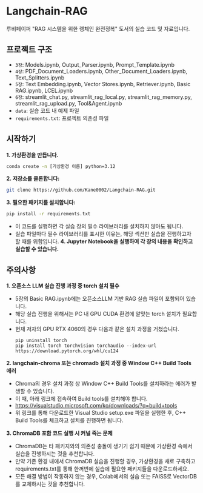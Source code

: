 # Langchain-RAG

루비페이퍼 "RAG 시스템을 위한 랭체인 완전정복" 도서의 실습 코드 및 자료입니다.

## 프로젝트 구조

- `3장`: Models.ipynb, Output_Parser.ipynb, Prompt_Template.ipynb
- `4장`: PDF_Document_Loaders.ipynb, Other_Document_Loaders.ipynb, Text_Splitters.ipynb
- `5장`: Text Embedding.ipynb, Vector Stores.ipynb, Retriever.ipynb, Basic RAG.ipynb, LCEL.ipynb
- `6장`: streamlit_chat.py, streamlit_rag_local.py, streamlit_rag_memory.py, streamlit_rag_upload.py, Tool&Agent.ipynb
- `data`: 실습 코드 내 예제 파일
- `requirements.txt`: 프로젝트 의존성 파일

## 시작하기
**1. 가상환경을 만듭니다.**
   ```bash
   conda create -n [가상환경 이름] python=3.12
   ```
**2. 저장소를 클론합니다:**
   ```bash
   git clone https://github.com/Kane0002/Langchain-RAG.git
   ```

**3. 필요한 패키지를 설치합니다:**
   ```bash
   pip install -r requirements.txt
   ```
- 이 코드를 실행하면 각 실습 장의 필수 라이브러리를 설치하지 않아도 됩니다.
- 실습 파일마다 필수 라이브러리를 표시한 이유는, 해당 섹션만 실습을 진행하고자 할 때를 위함입니다.
**4. Jupyter Notebook을 실행하여 각 장의 내용을 확인하고 실습할 수 있습니다.**

## 주의사항
**1. 오픈소스 LLM 실습 진행 과정 중 torch 설치 필수**
- 5장의 Basic RAG.ipynb에는 오픈소스LLM 기반 RAG 실습 파일이 포함되어 있습니다.
- 해당 실습 진행을 위해서는 PC 내 GPU CUDA 환경에 알맞는 torch 설치가 필요합니다.
- 현재 저자의 GPU RTX 4060의 경우 다음과 같은 설치 과정을 거쳤습니다.
  ```
  pip uninstall torch
  pip install torch torchvision torchaudio --index-url https://download.pytorch.org/whl/cu124
  ```
**2. langchain-chroma 또는 chromadb 설치 과정 중 Window C++ Build Tools 에러**
- Chroma의 경우 설치 과정 상 Window C++ Build Tools를 설치하라는 에러가 발생할 수 있습니다.
- 이 때, 아래 링크에 접속하여 Build tools를 설치해야 합니다.
- https://visualstudio.microsoft.com/ko/downloads/?q=build+tools
- 위 링크를 통해 다운로드한 Visual Studio setup.exe 파일을 실행한 후, C++ Build Tools를 체크하고 설치를 진행하면 됩니다.

**3. ChromaDB 포함 코드 실행 시 커널 죽는 문제**
- ChromaDB는 타 패키지와의 의존성 충돌이 생기기 쉽기 때문에 가상환경 속에서 실습을 진행하시는 것을 추천합니다.
- 만약 기존 환경 내에서 ChromaDB 실습을 진행할 경우, 가상환경을 새로 구축하고 requirements.txt를 통해 한꺼번에 실습에 필요한 패키지들을 다운로드하세요.
- 모든 해결 방법이 작동하지 않는 경우, Colab에서의 실습 또는 FAISS로 VectorDB를 교체하시는 것을 추천합니다.
